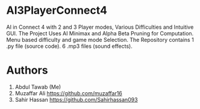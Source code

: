 # AI3PlayerConnect4
AI in Connect 4 with 2 and 3 Player modes, Various Difficulties and Intuitive GUI.
The Project Uses AI Minimax and Alpha Beta Pruning for Computation. Menu based difficulty and game mode Selection.
The Repository contains 1 .py file (source code).
6 .mp3 files (sound effects).

# Authors

1. Abdul Tawab (Me)
2. Muzaffar Ali
   https://github.com/muzaffar16
3. Sahir Hassan
   https://github.com/Sahirhassan093
